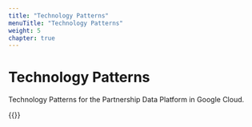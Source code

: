 ```yaml
---
title: "Technology Patterns"
menuTitle: "Technology Patterns"
weight: 5
chapter: true
---
```


# Technology Patterns

Technology Patterns for the Partnership Data Platform in Google Cloud.

{{<children>}}